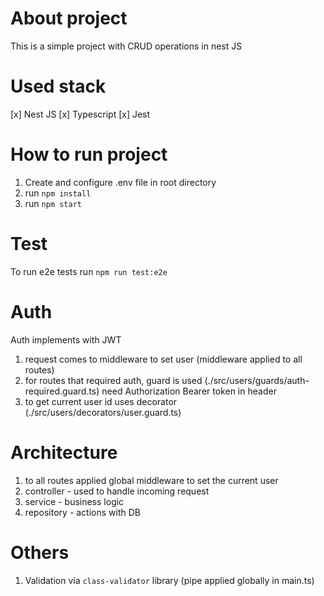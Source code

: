 # About project
This is a simple project with CRUD operations in nest JS
# Used stack
[x] Nest JS 
[x] Typescript
[x] Jest
# How to run project
1) Create and configure .env file in root directory
2) run `npm install`
3) run `npm start`

# Test
To run e2e tests run `npm run test:e2e`

# Auth
 Auth implements with JWT
1) request comes to middleware to set user (middleware applied to all routes)
2) for routes that required auth, guard is used (./src/users/guards/auth-required.guard.ts) need Authorization Bearer token in header
3) to get current user id uses decorator (./src/users/decorators/user.guard.ts)

# Architecture
1) to all routes applied global middleware to set the current user
3) controller - used to handle incoming request
4) service - business logic
5) repository - actions with DB

# Others
1) Validation via `class-validator` library (pipe applied globally in main.ts)
